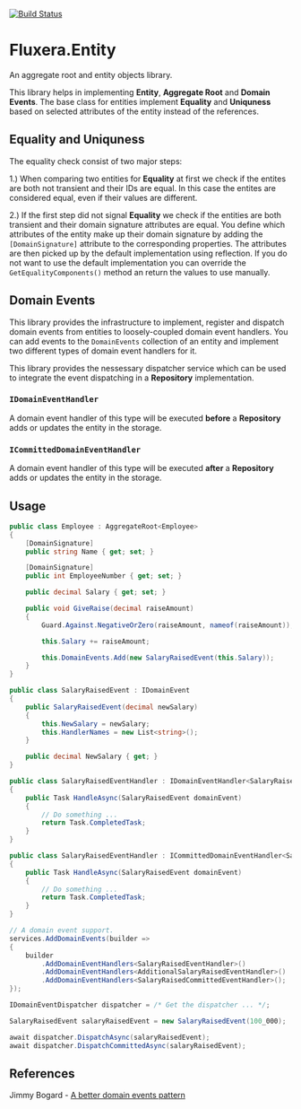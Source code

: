 [![Build Status](https://dev.azure.com/fluxera/Foundation/_apis/build/status/GitHub/fluxera.Fluxera.Entity?branchName=main)](https://dev.azure.com/fluxera/Foundation/_build/latest?definitionId=64&branchName=main)

# Fluxera.Entity
An aggregate root and entity objects library.

This library helps in implementing **Entity**, **Aggregate Root**  and **Domain Events**.
The base class for entities implement **Equality** and **Uniquness** based on selected 
attributes of the entity instead of the references. 

## Equality and Uniquness

The equality check consist of two major steps:

1.) When comparing two entities for **Equality** at first we check if the entites are both not
transient and their IDs are equal. In this case the entites are considered equal, even if
their values are different.

2.) If the first step did not signal **Equality** we check if the entities are both transient
and their domain signature attributes are equal. You define which attributes of the entity make 
up their domain signature by adding the ```[DomainSignature]``` attribute to the corresponding 
properties. The attributes are then picked up by the default implementation using reflection.
If you do not want to use the default implementation you can override the ```GetEqualityComponents()```
method an return the values to use manually.

## Domain Events

This library provides the infrastructure to implement, register and dispatch domain events from
entities to loosely-coupled domain event handlers. You can add events to the ```DomainEvents```
collection of an entity and implement two different types of domain event handlers for it.

This library provides the nessessary dispatcher service which can be used to integrate the event
dispatching in a **Repository** implementation. 

### ```IDomainEventHandler```

A domain event handler of this type will be executed **before** a **Repository** adds or updates
the entity in the storage.

### ```ICommittedDomainEventHandler```

A domain event handler of this type will be executed **after** a **Repository** adds or updates
the entity in the storage.

## Usage

```C#
public class Employee : AggregateRoot<Employee>
{
	[DomainSignature]
	public string Name { get; set; }

	[DomainSignature]
	public int EmployeeNumber { get; set; }

	public decimal Salary { get; set; }

	public void GiveRaise(decimal raiseAmount)
	{
		Guard.Against.NegativeOrZero(raiseAmount, nameof(raiseAmount));

		this.Salary += raiseAmount;

		this.DomainEvents.Add(new SalaryRaisedEvent(this.Salary));
	}
}
```

```C#
public class SalaryRaisedEvent : IDomainEvent
{
	public SalaryRaisedEvent(decimal newSalary)
	{
		this.NewSalary = newSalary;
		this.HandlerNames = new List<string>();
	}

	public decimal NewSalary { get; }
}
```

```C#
public class SalaryRaisedEventHandler : IDomainEventHandler<SalaryRaisedEvent>
{
	public Task HandleAsync(SalaryRaisedEvent domainEvent)
	{
		// Do something ...
		return Task.CompletedTask;
	}
}
```

```C#
public class SalaryRaisedEventHandler : ICommittedDomainEventHandler<SalaryRaisedEvent>
{
	public Task HandleAsync(SalaryRaisedEvent domainEvent)
	{
		// Do something ...
		return Task.CompletedTask;
	}
}
```

```C#
// A domain event support.
services.AddDomainEvents(builder =>
{
	builder
		.AddDomainEventHandlers<SalaryRaisedEventHandler>()
		.AddDomainEventHandlers<AdditionalSalaryRaisedEventHandler>()
		.AddDomainEventHandlers<SalaryRaisedCommittedEventHandler>();
});

IDomainEventDispatcher dispatcher = /* Get the dispatcher ... */;

SalaryRaisedEvent salaryRaisedEvent = new SalaryRaisedEvent(100_000);

await dispatcher.DispatchAsync(salaryRaisedEvent);
await dispatcher.DispatchCommittedAsync(salaryRaisedEvent);
```

## References

Jimmy Bogard - [A better domain events pattern](https://lostechies.com/jimmybogard/2014/05/13/a-better-domain-events-pattern/)